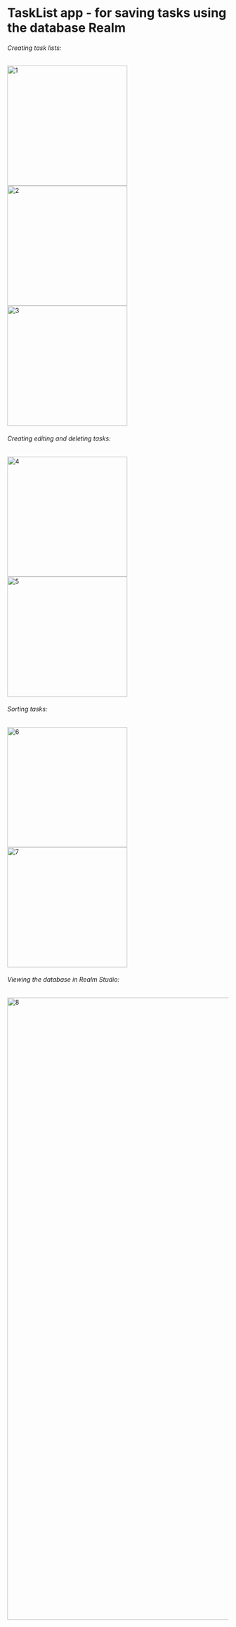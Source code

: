 # TaskList app - for saving tasks using the database Realm

###### Creating task lists:

<img width="273" alt="1" src="https://github.com/Quality1Corp/RealmApp/assets/123081743/f5294f1b-b828-47af-ab83-9d828879eaae">
<img width="273" alt="2" src="https://github.com/Quality1Corp/RealmApp/assets/123081743/907e9dd1-a808-4f97-b593-82fa0144e772">
<img width="273" alt="3" src="https://github.com/Quality1Corp/RealmApp/assets/123081743/bbf6b791-e197-4839-bd84-daf9ee8e4717">

###### Creating editing and deleting tasks:

<img width="273" alt="4" src="https://github.com/Quality1Corp/RealmApp/assets/123081743/abdec97a-0a25-43e8-b504-7ecbfdab0f77">
<img width="273" alt="5" src="https://github.com/Quality1Corp/RealmApp/assets/123081743/752c816c-2471-4324-aebd-181914c188b0">

###### Sorting tasks:

<img width="273" alt="6" src="https://github.com/Quality1Corp/RealmApp/assets/123081743/9771b400-a142-447f-9388-3e9683c8afcb">
<img width="273" alt="7" src="https://github.com/Quality1Corp/RealmApp/assets/123081743/c010ebbc-a213-48e7-a66d-2eafdca61ce4">

###### Viewing the database in Realm Studio:

<img width="1415" alt="8" src="https://github.com/Quality1Corp/RealmApp/assets/123081743/5e6d34c0-c1f8-4d86-909d-408a72f63b8a">

